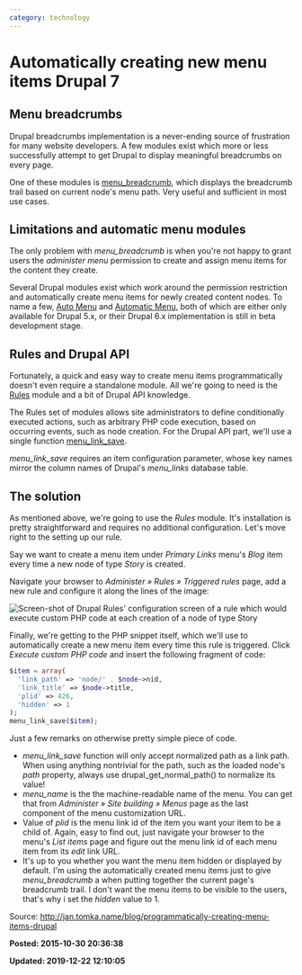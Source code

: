 ```yaml
---
category: technology
---
```

# Automatically creating new menu items Drupal 7

## Menu breadcrumbs
Drupal breadcrumbs implementation is a never-ending source of 
frustration for many website developers. A few modules exist which more 
or less successfully attempt to get Drupal to display meaningful 
breadcrumbs on every page.

One of these modules is <a href="http://drupal.org/project/menu_breadcrumb">menu_breadcrumb</a>, which displays the breadcrumb trail based on current node's menu path. Very useful and sufficient in most use cases.

## Limitations and automatic menu modules
The only problem with *menu_breadcrumb* is when you're not happy to grant users the *administer menu* permission to create and assign menu items for the content they create.

Several Drupal modules exist which work around the permission 
restriction and automatically create menu items for newly created 
content nodes. To name a few, <a href="http://drupal.org/project/automenu">Auto Menu</a> and <a href="http://drupal.org/project/automaticmenu">Automatic Menu</a>, both of which are either only available for Drupal 5.x, or their Drupal 6.x implementation is still in beta development stage.

## Rules and Drupal API
Fortunately, a quick and easy way to create menu items 
programmatically doesn't even require a standalone module. All we're 
going to need is the <a href="http://drupal.org/project/rules">Rules</a> module and a bit of Drupal API knowledge.

The Rules set of modules allows site administrators to define 
conditionally executed actions, such as arbitrary PHP code execution, 
based on occurring events, such as node creation. For the Drupal API 
part, we'll use a single function <a href="http://api.drupal.org/api/function/menu_link_save">menu_link_save</a>.

*menu_link_save* requires an item configuration parameter, whose key names mirror the column names of Drupal's *menu_links* database table.

## The solution
As mentioned above, we're going to use the *Rules* module. 
It's installation is pretty straightforward and requires no additional 
configuration. Let's move right to the setting up our rule.

Say we want to create a menu item under *Primary Links* menu's *Blog* item every time a new node of type *Story* is created.

Navigate your browser to *Administer » Rules » Triggered rules* page, add a new rule and configure it along the lines of the image:

<img alt="Screen-shot of Drupal Rules' configuration screen of a rule which would execute custom PHP code at each creation of a node of type Story" src="http://jan.tomka.name/sites/default/files/rules_auto_menu.jpg" />

Finally, we're getting to the PHP snippet itself, which we'll use to 
automatically create a new menu item every time this rule is triggered. 
Click *Execute custom PHP code* and insert the following fragment of code:

```php
$item = array(
  'link_path' => 'node/' . $node->nid,
  'link_title' => $node->title,
  'plid' => 426,
  'hidden' => 1
);
menu_link_save($item);
```

Just a few remarks on otherwise pretty simple piece of code.

* *menu_link_save* function will only accept normalized path as
 a link path. When using anything nontrivial for the path, such as the 
loaded node's *path* property, always use drupal_get_normal_path()  to normalize its value!
* *menu_name* is the the machine-readable name of the menu. You can get that from *Administer » Site building » Menus* page as the last component of the menu customization URL.
* Value of *plid* is the menu link id of the item you want your
 item to be a child of. Again, easy to find out, just navigate your 
browser to the menu's *List items* page and figure out the menu link id of each menu item from its *edit* link URL.
* It's up to you whether you want the menu item hidden or displayed by
 default. I'm using the automatically created menu items just to give *menu_breadcrumb*
 a when putting together the current page's breadcrumb trail. I don't 
want the menu items to be visible to the users, that's why i set the *hidden* value to 1.

Source: http://jan.tomka.name/blog/programmatically-creating-menu-items-drupal

**Posted: 2015-10-30 20:36:38** 

**Updated: 2019-12-22 12:10:05** 

